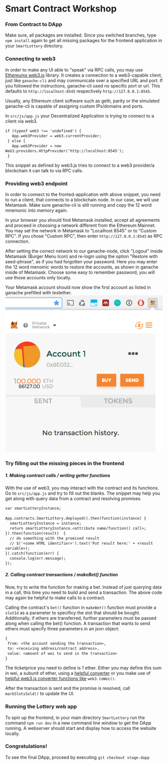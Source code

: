 # Smart Contract Workshop

### From Contract to DApp

Make sure, all packages are installed. Since you switched branches, type `npm install` again to get all
missing packages for the frontend application in your `SmartLottery` directory.

### Connecting to web3

In order to make any UI able to "speak" via RPC calls, you may use [Ethereums web3.js](https://github.com/ethereum/web3.js/) library.
It creates a connection to a web3-capable client, just like `ganache-cli` and may communicate over a specified URL and port.
If you followed the instructions, ganache-cli used no specific port or url. This defaults to `http://localhost:8545` respectively `http://127.0.0.1:8545`.

Usually, any Ethereum client software such as geth, parity or the simulated ganache-cli is capable of assigning custom IPs/domains and ports.

In `src/js/app.js` your Decentralized Application is trying to connect to a client via web3.
```
if (typeof web3 !== 'undefined') {
   App.web3Provider = web3.currentProvider;
 } else {
   App.web3Provider = new Web3.providers.HttpProvider('http://localhost:8545');
 }
```
This snippet as defined by web3.js tries to connect to a web3 provider/a blockchain it can talk to via RPC calls.

### Providing web3 endpoint

In order to connect to the fronted-application with above snippet, you need to run a client, that connects to a blockchain node. In our case, we will use Metamask.
Make sure ganache-cli is still running and copy the 12 word mnemonic into memory again.

In your browser you should find Metamask installed, accept all agreements and proceed in choosing a network different from the Ethereum Mainnet.
You may set the network in Metamask to "Localhost 8545" or to "Custom RPC". If you chose "Custom RPC", then enter `http://127.0.0.1:8545` as RPC connection.

After setting the correct network to our ganache-node, click "Logout" inside Metamask (Burger Menu Icon) and re-login using 
the option "Restore with seed-phrase", as if you had forgotten your password. Here you may enter the 12 word menomic words
to restore the accounts, as shown in ganache inside of Metamask. Choose some easy to remember password, you will use those
accounts only locally.

Your Metamask account should now show the first account as listed in ganache prefilled with testether.
![Metamask Account](./notes/01_metamask.png)

### Try filling out the missing pieces in the frontend

##### 1. Making contract calls / writing getter functions
With the use of web3, you may interact with the contract and its functions. Go to `src/js/app.js` and try to fill out the blanks.
The snippet may help you get along with query data from a contract and resolving promises.

```
var smartLotteryInstance;

App.contracts.SmartLottery.deployed().then(function(instance) {
  smartLotteryInstance = instance;
  return smartLotteryInstance.<attribute name/function() call>;
}).then(function(result)  {
  // do something with the promised result
  // $('<some HTML identifier>').text('Put result here:' + <result variable>);
}).catch(function(err) {
  console.log(err.message);
});
```

##### 2. Calling contract transactions / makeBet() function

Now, try to write the function for making a bet. Instead of just querying data in a call, this time you need to build and send a transaction.
The above code may again be helpful to make calls to a contract. 

Calling the contract's `bet()` function in `makeBet()` function must provide a `slotId` as a parameter to specificy the slot that should be bought.
Additionally, if ethers are transferred, further parameters must be passed along when calling the bet() function.  A transaction that wants to send ethers must specify three parameters in an json object:
                                     
```
{ 
 from: <the account sending the transaction>,
 to: <receiving address/contract address>,
 value: <amount of wei to send in the transaction>
}
```
The ticketprice you need to define is 1 ether. Either you may define this sum in wei, a subunit of ether, using a [helpful converter](https://etherconverter.online/) or you make use of [helpful web3.js converter functions like](https://github.com/ethereum/wiki/wiki/JavaScript-API#web3towei) `web3.toWei()`. 

After the transaction is sent and the promise is resolved, call `markSlotsSold()` to update the UI.

### Running the Lottery web app

To spin up the frontend, in your main directory `SmartLottery` run the command `npm run dev` in a new command line window to get the DApp running.
A webserver should start and display how to access the website locally.

### Congratulations!

To see the final DApp, proceed by executing `git checkout stage-dapp`